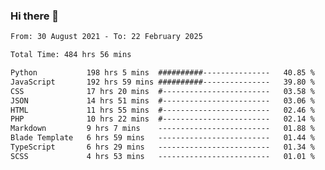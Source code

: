 ### Hi there 👋

<!--
**dominoto/dominoto** is a ✨ _special_ ✨ repository because its `README.md` (this file) appears on your GitHub profile.

Here are some ideas to get you started:

- 🔭 I’m currently working on ...
- 🌱 I’m currently learning ...
- 👯 I’m looking to collaborate on ...
- 🤔 I’m looking for help with ...
- 💬 Ask me about ...
- 📫 How to reach me: ...
- 😄 Pronouns: ...
- ⚡ Fun fact: ...
-->
<!--START_SECTION:waka-->

```txt
From: 30 August 2021 - To: 22 February 2025

Total Time: 484 hrs 56 mins

Python           198 hrs 5 mins  ##########---------------   40.85 %
JavaScript       192 hrs 59 mins ##########---------------   39.80 %
CSS              17 hrs 20 mins  #------------------------   03.58 %
JSON             14 hrs 51 mins  #------------------------   03.06 %
HTML             11 hrs 55 mins  #------------------------   02.46 %
PHP              10 hrs 22 mins  #------------------------   02.14 %
Markdown         9 hrs 7 mins    -------------------------   01.88 %
Blade Template   6 hrs 59 mins   -------------------------   01.44 %
TypeScript       6 hrs 29 mins   -------------------------   01.34 %
SCSS             4 hrs 53 mins   -------------------------   01.01 %
```

<!--END_SECTION:waka-->
